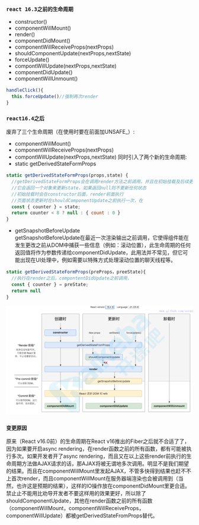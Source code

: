 ### `react 16.3之前的生命周期`
* constructor()
* componentWillMount()
* render()
* componentDidMount()
* componentWillReceiveProps(nextProps)
* shouldComponentUpdate(nextProps,nextState)
* forceUpdate()
* compontWillUpdate(nextProps,nextState)
* componentDidUpdate()
* componentWillUnmount()
```jsx
handleClick(){
  this.forceUpdate()//强制再次render
}
```

### `react16.4之后`
废弃了三个生命周期（在使用时要在前面加UNSAFE_）:
* componentWillMount()
* componentWillReceiveProps(nextProps)
* compontWillUpdate(nextProps,nextState)
同时引入了两个新的生命周期:
* static getDerivedStateFormProps
```jsx
static getDerivedStateFormProps(props,state) {
  //getDerivedStateFormProps会在调用render方法之前调用，并且在初始挂载及后续更新时都会调用
  //它会返回一个对象来更新state，如果返回null则不更新任何状态
  //初始挂载时会在constructor后面，render前面执行
  //页面状态更新时在shouldComponentUpdate之前执行一次，在
  const { counter } = state;
  return counter < 8 ? null : { count : 0 }
}
```
* getSnapshotBeforeUpdate <br>
getSnapshotBeforeUpdate在最近一次渲染输出之前调用，它使得组件能在发生更改之前从DOM中捕获一些信息（例如：滚动位置），此生命周期的任何返回值将作为参数传递给componentDidUpdate，此用法并不常见，但它可能出现在UI处理中，例如需要以特殊方式处理滚动位置的聊天线程等。
```jsx
static getDerivedStateFormProps(preProps，preeState){
  //执行在render之后，compontentDidUpdate之前调用，
  const { counter } = preState;
  return null
}
```
![react16.4生命周期](./assets/react16.4生命周期.PNG)

### `变更原因`
原来（React v16.0前）的生命周期在React v16推出的Fiber之后就不合适了了，因为如果要开启async rendering，在render函数之前的所有函数，都有可能被执⾏多次。如果开发者开了async rendering，而且又在以上这些render前执行的生命周期方法做AJAX请求的话，那AJAX将被无谓地多次调用。明显不是我们期望的结果。而且在componentWillMount里发起AJAX，不管多快得到结果也赶不不上首次render，而且componentWillMount在服务器端渲染也会被调用到（当然，也许这是预期的结果），这样的IO操作放在componentDidMount里更合适。禁⽌止不能用比劝导开发者不要这样用的效果更好，所以除了shouldComponentUpdate，其他在render函数之前的所有函数（componentWillMount，componentWillReceiveProps，componentWillUpdate）都被getDerivedStateFromProps替代。
